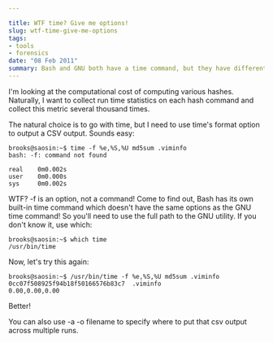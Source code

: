 ```yaml
---

title: WTF time? Give me options!
slug: wtf-time-give-me-options
tags:
- tools
- forensics
date: "08 Feb 2011"
summary: Bash and GNU both have a time command, but they have different options. When using the time command with the -f option to specify the format of the output, you need to use the full path to the GNU time command (/usr/bin/time).
---
```

I'm looking at the computational cost of computing various hashes. Naturally, I
want to collect run time statistics on each hash command and collect this
metric several thousand times.

The natural choice is to go with time, but I need to use time's format option
to output a CSV output. Sounds easy:

```
brooks@saosin:~$ time -f %e,%S,%U md5sum .viminfo
bash: -f: command not found

real    0m0.002s
user    0m0.000s
sys     0m0.002s
```

WTF? -f is an option, not a command! Come to find out, Bash has its own built-in
 time command which doesn't have the same options as the GNU time command! So
you'll need to use the full path to the GNU utility. If you don't know it, use
which:

```
brooks@saosin:~$ which time
/usr/bin/time
```

Now, let's try this again:

```
brooks@saosin:~$ /usr/bin/time -f %e,%S,%U md5sum .viminfo
0cc07f508925f94b18f50166576b83c7  .viminfo
0.00,0.00,0.00
```

Better!

You can also use -a -o filename to specify where to put that csv output across
multiple runs.